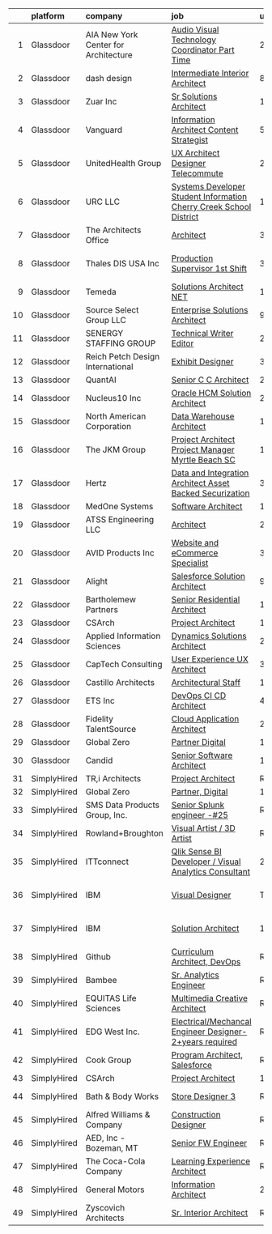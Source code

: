 

|    | platform    | company                                | job                                                                                                                                                                                                                                                                                                                                                                                                                                                                                                                                                                                                                                                                                                                                                                                                                                                                                                                                                                                                                                                                                                                                                                                                                                                                                                                                                                                                                                                                                                                                                                                         | update_time   | location                   |
|---:|:------------|:---------------------------------------|:--------------------------------------------------------------------------------------------------------------------------------------------------------------------------------------------------------------------------------------------------------------------------------------------------------------------------------------------------------------------------------------------------------------------------------------------------------------------------------------------------------------------------------------------------------------------------------------------------------------------------------------------------------------------------------------------------------------------------------------------------------------------------------------------------------------------------------------------------------------------------------------------------------------------------------------------------------------------------------------------------------------------------------------------------------------------------------------------------------------------------------------------------------------------------------------------------------------------------------------------------------------------------------------------------------------------------------------------------------------------------------------------------------------------------------------------------------------------------------------------------------------------------------------------------------------------------------------------|:--------------|:---------------------------|
|  1 | Glassdoor   | AIA New York   Center for Architecture | [Audio Visual Technology Coordinator   Part Time](https://www.glassdoor.com/partner/jobListing.htm?pos=130&ao=1110586&s=58&guid=000001820af00010b5b843042279f242&src=GD_JOB_AD&t=SR&vt=w&ea=1&cs=1_7cd1e409&cb=1658040877516&jobListingId=1008005412104&cpc=1CBFC3E34E2A31FF&jrtk=3-0-1g85f002pklsv801-1g85f003dg2r3800-9f7e938f05ae3998--6NYlbfkN0A4hgeKHdLyHgzaskNEvl2xXMVaueUT71iJOYpLYISQUHyZh2WxViHTlj9Wub_60nmkxSAtQjnee00fLm9FQ5Rn-NrRvomallKfPxN9_W9Z-EoaEzzASElKlk3PoTZ-900ZzshHrIsjXWYpFoiTJAAQk9Szo8Hz3ObWNzUKtjBU0aDU6bVgqWI-BtpzFiSMFmRA2kdez_7rMsfO6o_aqXkBR1zQdm_nwXveYsY6gXZ1o4h_f8YNIH6UPpskx4ynroTvBpzkOvBSG7T-mZqPJw7a8NZiNtdJJsG5l4Ew-s8KskNENUPUEUhwBY5orWLdMGuN3na8tF6VKTu1qIn5WB1XOL3KSLtcBtBba-fbHaG9cckGrehbs8NYP6iCIPPND7eA93FIFtMsYPsCq9xry3MIJq69YkpNIktXD1dH3B3O56JjEPeAKzw26Y42n6zfYNSNaL_uuxLcK4sCkadkKmNk9insA33NVkyxwxhJjq18AZEgnEYOjFlgGLc8wT-h_S4%3D)                                                                                                                                                                                                                                                                                                                                                                                                                                                                                                                                                                                                                                                                                                    | 2d            | New York, NY               |
|  2 | Glassdoor   | dash design                            | [Intermediate Interior Architect](https://www.glassdoor.com/partner/jobListing.htm?pos=105&ao=1110586&s=58&guid=000001820af00010b5b843042279f242&src=GD_JOB_AD&t=SR&vt=w&ea=1&cs=1_5b25c3dd&cb=1658040877512&jobListingId=1007993067557&cpc=85C013BFB7B0E36A&jrtk=3-0-1g85f002pklsv801-1g85f003dg2r3800-0082db6c89a012b2--6NYlbfkN0CtwOkgDuej6vPfWODMxjOIyNEohQmdYMppGq8y8dOpBpQU0a6GBGh4n4W5DPQJx0a7KC4WpXnBUye270YshI_aBbNI7ZUy7IYil7UX9UtG2Oq7sSVxGSv007K50Ry68tsaf7q38IN5NZWlTbGlXpQAG2evCZwD1BPzsAoTzwLzjVdgG7nPVgl8EXrK_lK4qKomh4VXwuMurFGtaFWrs3Qzdr6BR4ljOXLd_uXnmM1N09U8BuPG60H1DdrT3JYgWOcrMpg6IrCsJbiOpYsc0Q3DbWzBXEn72KtclBnpHAbzAXd5BqlJOc_i2HNDQn28kf0fahbbPZiiCkZkjyKceAYWaBQ0hQvuCP4ibOQUWNDPjay4u-YU39BHvKGzFYWs6Lm0YmPY0x0WNf-X5BHVFX2F7_twC7xAjwOf8qR8hMzYmRtZ6iH72wTZaQyEK4rd3B8IwdwQ4A_E4Ge1WrRkKoh4-4dsZtMuyJPjctfgnz9Qa0wlIwajbxVwxJ5oGkkbyzgCc27R39c2wV-jIopWnYUp)                                                                                                                                                                                                                                                                                                                                                                                                                                                                                                                                                                                                                                                                                                  | 8d            | Long Island City, NY       |
|  3 | Glassdoor   | Zuar  Inc                              | [Sr Solutions Architect](https://www.glassdoor.com/partner/jobListing.htm?pos=107&ao=1110586&s=58&guid=000001820af00010b5b843042279f242&src=GD_JOB_AD&t=SR&vt=w&ea=1&cs=1_8dcd4c61&cb=1658040877513&jobListingId=1007979717767&cpc=90C4CD7F4113B630&jrtk=3-0-1g85f002pklsv801-1g85f003dg2r3800-26027f98ae2fe2ec--6NYlbfkN0AZiaPZyccuKjlre0e0RaBFeO48J0QExrO5hcuLctOVaIu_7Bvz8W8Uj9uVDP_Ge9XRUcrpyv0FVogkQ_lK-4ONOwfmkzud88MWUV6exsPHUQOSqNgQMYty6nq--qGXlcDZOwzTZ_BTPY6j6bzEM8_fl7fQW5ADFvmu69yw_sr8j0Q7WBm250hItitmd9b5wQH_zHz9MCQHEANYSFI4r9W8E9h98KU5mf5Pvr036sUKOQ0cWUgE8YrRYAlpLIRt-RudEJVefi_PJQ7KRVEBGeATIlACDGFEsxMD59RE_BUTrERMKfWICp_V888zhGmxugn96rqEjtgeWCCkIqAKMsmnY9iMQV2LGh9iqV5xyR-yYhKGz0BCQY2gsluPKusDhepFTSwvU4kGfDuOnVv24JqotjGkZ_2FOxgzHlCeUvAejaXSVJYMMgfdz2Ifz9odbpNuo6cOt9ZmtYXy6ncSWG5Jac7LAvnN2UdN9_aVzhx8UIvq7ZbgRn6GuvW3AdzXKVrVBIdJAy3Nbg%3D%3D)                                                                                                                                                                                                                                                                                                                                                                                                                                                                                                                                                                                                                                                                                                               | 13d           | Remote                     |
|  4 | Glassdoor   | Vanguard                               | [Information Architect  Content Strategist](https://www.glassdoor.com/partner/jobListing.htm?pos=120&ao=1110586&s=58&guid=000001820af00010b5b843042279f242&src=GD_JOB_AD&t=SR&vt=w&cs=1_b2c28d8e&cb=1658040877515&jobListingId=1007998530391&cpc=F4EED0218A761C36&jrtk=3-0-1g85f002pklsv801-1g85f003dg2r3800-446aaf0b3035aca4--6NYlbfkN0BWQs_M7ZA8XLbIFWVw-PYcVVEPryqVLyWhKaEKPskHy2YkbHyHJDwBFABfX2IzFJVmb1ud6N3EhUrn5bHyJjPxQ4Wr21EHgWExrk_i_ZyTZnM_5gMVJ-x8OQm6YKWF1h_hoD2CycfJXXUppgRhwcSlPUyIVasDSmXOmTkd1mB_A15ibZVFo-1R0rR0a_c15CFNJ3TFUcEkJ2tSm9fodlgysK5TdfCzNIZ6JpErJ-gV34qBbyNMftVySlBvKf4ciRw-z8Ij3y_nx1kvnosOmUPcx__BfMqnLNnxcIdNYeN7VirPiV4lkiMyHfKP1bg6mNTJlPbDeYpLTnU5u6gsCq8Le-ZiHZPUzQjc7zH4Zz_FHniFcs_OB59YtB1fH9eWZFzI9Z0ZfODZhSQmks8oV44660bUq9xirQyifeWox0WRidzA-CGgWWneDdMWU7wh3U-OiSGqX-HwbNUYJyeaPj-GdUww53IwnnZLiXKGzBjoBOwMZQbfcfHu01etcrkTDt_23NcK3l6r1Y4ks0ZJol2DUpq0fwJVcE8TDLRHkV4gzihGjZf4Rj2q86zslwqODS_UpTXrUh0YkcW0m-h7Fwp-I3h2184uchtOvL7G8dIIYPyGOomdI4XpgWRuR7nxZdHgvcAvmoHAMHmxskmgR4GX3BAPbBkho0vGIVoPG1j4lEmi8gjK6SzL4wdgBEY_e3JViRdHwzNCG2WiR4t85iNIkaMA3GKk1HLPKsxFJOXGd9S93NoQ6d76FEwEh5TaPH3NLp-DC2xCR4z-SWyVo-x3ygcrcXjYczIJr6ahfP8uOK30FwhFUKtti4Xcnx_5iuNx5seOppddb86qu8ooE165_kK2A6gPvDgdpo2wZh7slAxYt8dWYcm4d0lnrONzoJB0NQKQv13cwCamZI0yUHEJV2kNYIaVyc96yoIQahBnft6epWlH82mag9lQiKbUjW06wPE9Yiys9WFoDI9DEnInquX2JxiB-Zs41i4sGMEpjwU3oN2m8GHuXsfDVDxRtjx9247SnEWI5Qre20-xqVl8PhIhxT9TSwoJuZIx4Omkg25QIjKz0IR-XybXKzzJTSI9QTybzjY32gJYecUvhBfxKNViw49usCQflKoVXT50wYJ1oLHMq6-TSqqN3f7rOrJnfdfrixx2T_vVDTrvg7qFFIf6IQCjRFKxEDDnY9TnaQ%3D%3D) | 5d            | Charlotte, NC              |
|  5 | Glassdoor   | UnitedHealth Group                     | [UX Architect Designer   Telecommute](https://www.glassdoor.com/partner/jobListing.htm?pos=119&ao=1110586&s=58&guid=000001820af00010b5b843042279f242&src=GD_JOB_AD&t=SR&vt=w&cs=1_0ecf7ac3&cb=1658040877515&jobListingId=1008009963433&cpc=C49818E30565E1C5&jrtk=3-0-1g85f002pklsv801-1g85f003dg2r3800-888fad4f326f48b6--6NYlbfkN0C8O9VKdOj_1Zh75e9_CvYhSsWVxS1Pvi5WUWhsf4w7FIc3O6B0uG3ldAQAeoX1goq-1UtMN7Rj3vt9nb1bV5XdDwPRed6-Mt7kU8ZcdrieTeTJOW6TnDd8d6coMFEdHT0tCOIfIDm-kryFHz7XPEbu30n1l1vyNUjLzLkmEVwo1m3Svpibd-bg7vVn66tb67H9a9i0bFpwxV9wishTi0R-apspk9WQRdQ25M1kQDlsboTd1ERYXn8luU8JUpM3B42OtKysZfnS6vcVw3XgwGoJN_zFib-jsBuH11qQ-7iAmdT6h6k8XsPPhSkHAPwcJIwb2AZ-mk5M2XnxTiCBwmNilMZOzzAWHeAIN81okX7uRHbVqlZoPTQwlz-2164wz3QBaeZQIHejbuGmR49xJrxbhRQQL99E9JNgAPJ1oDkeYEXd_olfmGLMjfy3UqDEfug%3D)                                                                                                                                                                                                                                                                                                                                                                                                                                                                                                                                                                                                                                                                                                                                                                                     | 24h           | Raleigh, NC                |
|  6 | Glassdoor   | URC  LLC                               | [Systems Developer   Student Information   Cherry Creek School District](https://www.glassdoor.com/partner/jobListing.htm?pos=118&ao=1110586&s=58&guid=000001820af00010b5b843042279f242&src=GD_JOB_AD&t=SR&vt=w&ea=1&cs=1_2db50792&cb=1658040877515&jobListingId=1008008472724&cpc=A1E2D04CAB10975F&jrtk=3-0-1g85f002pklsv801-1g85f003dg2r3800-8b745fb63662c0e8--6NYlbfkN0ABYlt97QTI5ds4dU8f_DWSgMNPuHJvS5DxSt-1RaGK85h8eWXZEYy9Tr_GU0Kw_FlqXQ10Sc9Ny_qChd5xyaSC-s-sYkuhibgDx8utH8Mn4GuRFdL4b-VSHvHf2fI9b5K4zS-R4p9mfknYNcypJgDvftPuqHK3GHb3-wLuzzwknM5I708duMpvWMr2nyNqTPm8t8cqyBFw68myzlg2oEACiMgVAaL2n24aQcxobmpy2u1ORBdYdVJwQnBAgdyeau0WPo_gV5MiU2U9SiAfllwKx0LQi-5xE9jCKA9Mdz-t8TkLlk1aNurteS1pdgrw66v2orJ95ZNAeqz3H06BO6Smcpgo1yn_AcRiy_Qq-HyyVyBqhEhz8oOrVjMpt_qu2Rudnd_vOuOZmfzRSnA8f0uHpmuTvapPjcGM0HmO4wy6eeZdtVWfwZcWpS_alvdcl8UW8gYr40ChSSdbOJ83PaBJqy6UtDpquZ4AxbKc5A2sBxLrfZWuA9xeylXLBhcCZKoI2VHzvxE-oQ%3D%3D)                                                                                                                                                                                                                                                                                                                                                                                                                                                                                                                                                                                                                                                               | 1d            | Aurora, CO                 |
|  7 | Glassdoor   | The Architects Office                  | [Architect](https://www.glassdoor.com/partner/jobListing.htm?pos=122&ao=1110586&s=58&guid=000001820af00010b5b843042279f242&src=GD_JOB_AD&t=SR&vt=w&ea=1&cs=1_7029a671&cb=1658040877516&jobListingId=1008002729480&cpc=334ABAF5D42DC775&jrtk=3-0-1g85f002pklsv801-1g85f003dg2r3800-f1dda27ba3c1cc75--6NYlbfkN0CMAjIZiuNkZieelvDWmU8uZNthuAKSu_eJ-FL8ywbp2CXUUqSScE2qT5vy6Cv4mUhU-d6zdR_AtMWvtRmPgLfrl3w38NlI9AfwLCv69PJc2aL6bAWUlcLqlwixo_RgY8cIJ4VvL3dEZdse2vQ0phgCK6TNN0yZkNiXr0jplOAi-YTA7egnLk8_iYtQvXEdXJHwQ3qDTsLgL5gD9dZQOhVci9pTYDFeV1SZxK56-9FHE1X9dl5u207VjrOdZ3EQezpPf8N9lEUsm3ZEW38znWKTSC9UJX73mI0KozZIV3D8dNdkMmuc6zOBnJUP7XsKEdv3TNOLERGom3MW_2jtPoredzSioyHYm3khxWiZT4a5d4Ljd-0ugDvlY-MqJ4KPZNSW_aJG760Fk53t5Ul7f033OgC1rFznjJE1jjBPdO5ewX1XjXC35OqXLYBR62KQe5fjW_zQUjrIy6zxBQdYnmSB2NttgNy0k1ohlXpSFCAOKoYtnDn4Pk8pMrtd8bsHlDc%3D)                                                                                                                                                                                                                                                                                                                                                                                                                                                                                                                                                                                                                                                                                                                                          | 3d            | California                 |
|  8 | Glassdoor   | Thales DIS USA  Inc                    | [Production Supervisor   1st Shift](https://www.glassdoor.com/partner/jobListing.htm?pos=114&ao=1110586&s=58&guid=000001820af00010b5b843042279f242&src=GD_JOB_AD&t=SR&vt=w&cs=1_76e06b46&cb=1658040877514&jobListingId=1008003001354&cpc=7B56092626AD5646&jrtk=3-0-1g85f002pklsv801-1g85f003dg2r3800-2fedf1763587c4a2--6NYlbfkN0BTko3NfY_jUuCJ7IvJvdhb3vTuwD8YmB6aPpYi6Jp-tj5JsAdvJMhm3y2D6jYwWNsajsXZQqbUDR98WcDGVm6Q25Wl9dBNcZ_c8WEuhuzBieoYMH94MObEL3sEZgnRGmu4TMMi7-ONn3BfIGD6w4wQ-wnTg5RjvqmXtCpYMyYC_BgzlRm4dUOrI-U7eQRfXIYE9_pvo8tlGgOmDBbtTn8qrXN0QDu-izKQ1oIl1hAAy-MJI81fmdw5gHwc8v9EoSBYRg_lZRX8mdWkINXzZ5C30QluIeDmrbeTicjkw4eIcBwbQqJWfDCpqVnLaQbtfBYxk3ioeGUc0I1ylD-SWPORrAPAkvq6Cd68gxBI250js8blnyk4dtwm-1tZK78ZwRqhv8Es0VZlS1Hn5IHKBX6XGnIqpS6--ayyMTmfBHwA90vxIItYD6lv_ZUCTndfvpMMVCbyrBUBZxkV3R2PBqSuJvqcCU6pfdTNmLj5fSLqF7hipaHeuSfRvyySmKc6RAb3OIbPO2ZvyV-fO_vQ2dTTZ3i7iVk8ouXBA4Lj1L_8iJf3O7oBfBqoesjtGRXdnR8%3D)                                                                                                                                                                                                                                                                                                                                                                                                                                                                                                                                                                                                                                                       | 3d            | North Kingstown, RI        |
|  9 | Glassdoor   | Temeda                                 | [Solutions Architect    NET](https://www.glassdoor.com/partner/jobListing.htm?pos=113&ao=1110586&s=58&guid=000001820af00010b5b843042279f242&src=GD_JOB_AD&t=SR&vt=w&ea=1&cs=1_ecc66350&cb=1658040877514&jobListingId=1007987820448&cpc=D3E44275D43A938E&jrtk=3-0-1g85f002pklsv801-1g85f003dg2r3800-771fb40b5152c388--6NYlbfkN0Cdyrb_-SYpjIsC7ShR4LTJruqxAexHI1Km_0W0EzpI0TW7AkFEGeTkcoZKWyN5dddhK1KxqVbfNdxlg8SxmcY2z-RPfajfUkz14DOfPB5WKsTSE-iFX8V7mUTVOt9jrREmr2If8kAJlNICLxcY7fymTrvVMhnIQ7ideTI8ipqA9ALxmFln2u5ZuXfCx7V5GHF61_DWMe5KHD9iXxHOHbtr8Tq_bEaSEDgR5GdUfSmbp7gs29tGheI47xWgWrOWaiilCk-xXnN7sycLJGZMHKnahNIPne6QIJ8t8ka9cKpuxZViDtctYeaZPNgq1mi5P7fMwE6-6oNOL-ayZ_APYT2VoazLFpjQO3RIOi6Gn5OscJjz5YC_r620zUARU6JCjK5nNaIfYTl18f1MiXqqR88LcS446wm0Il8K-92NkgH2Hw965xf62RoP17Im2LDxYOeBbDO7a54E5obGOkBS1-w0y3aWySW_oDb0rHItO5GH3ZjFKw1rolwbQWwLjFa9Q4o%3D)                                                                                                                                                                                                                                                                                                                                                                                                                                                                                                                                                                                                                                                                                                                         | 10d           | Remote                     |
| 10 | Glassdoor   | Source Select Group  LLC               | [Enterprise Solutions Architect](https://www.glassdoor.com/partner/jobListing.htm?pos=128&ao=1110586&s=58&guid=000001820af00010b5b843042279f242&src=GD_JOB_AD&t=SR&vt=w&ea=1&cs=1_7293e52d&cb=1658040877516&jobListingId=1007990072812&cpc=7AD1D84939BBEEF3&jrtk=3-0-1g85f002pklsv801-1g85f003dg2r3800-21d590518893dfc3--6NYlbfkN0Dknu-XJx1lvG7TapgMlWnDguf9J9bebwcn7i5H53jr-eDOtmFlM5ZfTBFOyK9AH4HPtVI5UoMb82w62dLWlDKoRWM8XMZS-rqEXKJF0w4gtb15dUnf98dqT7NTZyEuXHPx7qsPWdXE_Zg9_NeqtF7dO1wo2rt14Mj8JnXdNKk_CLNbiiBjW1_JP1vpAHn_cNsjAL2yW_pycgS_ZZgcU6ia5Y1GJireNvA-R6LOrzUAsma12ucEbdLxRym1EiJsXNpck1SqNcVb1qyGrL5JFCsAq59oEAcyH-aOGcssuc1vBltxYpRVlhxnl9PvHxMEX4i3xIeAbGdFKeCN46mUhjngoh1j78oT4q047_WC0ycCjA3kPpFyc5BkYmbiT_V7f13oZgLWFtMqPsbY_MFniMNwa8SASm7tscLI9sNqzxb0fHVF6cwCrwvAqVDJ1sDPDp4qshtEV_5fq4SQjaVMWfYZRf-sLBoEOWC0SYe9BWAGaVfEIQzLM6gqViymP2uVa8_nL-ZlMp2K2GDhqzOdIDPr)                                                                                                                                                                                                                                                                                                                                                                                                                                                                                                                                                                                                                                                                                                   | 9d            | Remote                     |
| 11 | Glassdoor   | SENERGY STAFFING GROUP                 | [Technical Writer Editor](https://www.glassdoor.com/partner/jobListing.htm?pos=125&ao=1110586&s=58&guid=000001820af00010b5b843042279f242&src=GD_JOB_AD&t=SR&vt=w&ea=1&cs=1_6e589b87&cb=1658040877516&jobListingId=1008006004653&cpc=022796DF6CE1C9E6&jrtk=3-0-1g85f002pklsv801-1g85f003dg2r3800-f9aadeca384184c7--6NYlbfkN0CSsJaFnQwesfKYGLVNlrHiOmTIvts_KVy5L1BQjsKhcOiJAI9a9SgrAzHDWe_oGW7Wcmkvzx6QU1QIu2V8XkbIU9cSqNLe-fn7sLkJKzJl46Deba5EVcIF-onfYxa0D06d3mJ4iejhf5HF1erKVGwPmzFbTkqv27vKD06d5JiXe21pNvmNnOzfbWmp3gW0RIkej4BEsMWiC9qsCgLuVAi04ylVHDE___Uw7OZq2o0bxOMhO1x77v79wUY5kLVMTcTHGBvxeSEuv6SVjJC3ZgCXR65kmOdPG_h-G2MOgVfj-J1Dm4rEFEmCrIxDTkAW_8x9MrUG_yNzciRp1a0U6K6KkTm06IEUz58WnD5xb_h2zGvWBrjU3oMKa2h5eYTx-znoimAsuYD836v-ecuLrrN3AQlCjjAHlcE7rjtU2vlSf6RchNSLK1fXY1Muv6tsmR06kkLRX_FUux5ByvvWNmsBDl5dFXEXjNnmrDuI_NTu-lWAwtOWF_jSBVIL5EXDByYFgCdax6kQ5Q%3D%3D)                                                                                                                                                                                                                                                                                                                                                                                                                                                                                                                                                                                                                                                                                                              | 2d            | Hartford, CT               |
| 12 | Glassdoor   | Reich Petch Design International       | [Exhibit Designer](https://www.glassdoor.com/partner/jobListing.htm?pos=121&ao=1110586&s=58&guid=000001820af00010b5b843042279f242&src=GD_JOB_AD&t=SR&vt=w&ea=1&cs=1_1eaa2ef9&cb=1658040877516&jobListingId=1008002938812&cpc=39721386339D0809&jrtk=3-0-1g85f002pklsv801-1g85f003dg2r3800-3b5b7d28d0157a80--6NYlbfkN0AzDkwE1E6nFtjvvvc7BqCxawePj4p5F5Tpa-icpHS7yI1-CjxT_KXQYOVUQT_0dY0vCULujJzTncjbwiIzoH-koxOr7zJXgvIxjTsITWJ3JeHuXqEz5NuacEMkK1_BWBvQFI2sdlgpm-v1MDJ1NMri5mPZccDd5YL8bESDpYGHhCBSuQ89nx4Ag7HlTKZBfmY6FlSvBX6I0SX982MwGvmSplnqY4XCOokuwSLeAvRRM5Q-bKWWM6VYF458Ik63yynMbchhPWx0GxOXpAHzTsIFzWGzxbrag90x_LEBUqz7BC1P0AoO_DM8jKnAs9bAXLV8FzcsA8-QbD4bgaulY29JMtaez-PERiSwscz59CAYDzFr4g8m09_NVX7AVag4S8n0PP74zoECosYpTxfgMNzZ727SCGOZWoYIrkuUojG8R7oiIaTHgueXN0ufITVF5UdDuFpmqgIAeT5NGuHWROBkwGf7ho_U8g_ljqdFb97ciUS_Y3Y9fg_Gf60HMZ1Nw2jfyJXVi0B5_Q%3D%3D)                                                                                                                                                                                                                                                                                                                                                                                                                                                                                                                                                                                                                                                                                                                     | 3d            | New York, NY               |
| 13 | Glassdoor   | QuantAI                                | [Senior C C   Architect](https://www.glassdoor.com/partner/jobListing.htm?pos=106&ao=1110586&s=58&guid=000001820af00010b5b843042279f242&src=GD_JOB_AD&t=SR&vt=w&ea=1&cs=1_f0630164&cb=1658040877517&jobListingId=1008009564064&cpc=8506CCAEAF70E016&jrtk=3-0-1g85f002pklsv801-1g85f003dg2r3800-ba71052d111a3406--6NYlbfkN0BHIfC1zsKGIu0R3teaIu8liT7fbRNLaQeDQfcPJweUK9FtGyWMTNeDVYQJr8fPnkROPr6V7d_D7oX8RNWhy-Ddzh3ftf1Y2ojPVDb1DN4QdV5YSRI7fABu0Sxgf1vlD_lVZ8oh4mvVMrDxoYUZ0Z5H0Pg6E7rZbvK-UYSDH1m8077iMP0DH9L2xmPXMFIn4_848zUwQKjORDKvFaDGc9uuSAmefK-lcWPpl7RDt_9UDx-wo8xlO2NCQPcFu05D7VwDfCZzknvDvMe0L4fdJJEWlpZ5h-rbGcbsB8eu4dtA7keLER7IIyJBbGhJpcAzel1VuZ4jl8s4sn3hQLmU1VLZGcubkvcQnNSNKkOdbXNr4skEY7nHkXjr9VNhmbV0uD2YBeF4VjeKo8amh5q1k0m7PgcVKFyIOUORDDGlb9OkF3Y1YdBxCmqmSw6JDhHCndyzkyIlyBS28WBhucRgU7SYfB3MTYk93wMCiwbR6q-oZRvRkCPMFFNeOfVILFWYWlOajS4XvUdhWw%3D%3D)                                                                                                                                                                                                                                                                                                                                                                                                                                                                                                                                                                                                                                                                                                               | 24h           | Houston, TX                |
| 14 | Glassdoor   | Nucleus10 Inc                          | [Oracle HCM Solution Architect](https://www.glassdoor.com/partner/jobListing.htm?pos=126&ao=1110586&s=58&guid=000001820af00010b5b843042279f242&src=GD_JOB_AD&t=SR&vt=w&ea=1&cs=1_8488cd92&cb=1658040877516&jobListingId=1008005772109&cpc=F5E96E35A1725171&jrtk=3-0-1g85f002pklsv801-1g85f003dg2r3800-1f3115f226a37d4f--6NYlbfkN0CKNvdBtBh9SnuMcnkEvhJOJZTsmZHyY3ybnWicrfIHv2ctrShcr292YABNaeDRDS16yAzJehxUEWSE0Jo0CAEQksXSuJpxkGQDYdExj6Rg15shmvwuRZHG7sDYWOGBTTes3GSgXbEYpabjIa3930Uqp8_Wf5_lilhYx14COfDn3kxuRTC5LnraCf1IxUOFCOr7Q315P0MjSTui-2NZ8OLbd8KdT4EDWbyVAiMIRMZXlJ6FW4DRXPq33SLfpF9lfV9DAvdoPm_AQ_K4yqxzxiWcIUsMAb18feeOUVu7JqQGLhWcqNJVLUWsD314nfO9gjlfurXkYscoHLSG0reQiafoN-GM0c5NejRrwX-1VDBQQDVTkTh0VplWuCZuB4TxAuBTuhTAK9A7EJ13CQRovRVpqWH13-CiKQ9_PkM7UEpr9R-Hyh59O2a4LF4rHwpA_a9AHKg4flsmH9BHbBjQUn4COtpKaDCqFHPptw_WsBzbALsSOrFQ9aVTeS1uEU7VWAU%3D)                                                                                                                                                                                                                                                                                                                                                                                                                                                                                                                                                                                                                                                                                                                      | 2d            | Remote                     |
| 15 | Glassdoor   | North American Corporation             | [Data Warehouse Architect](https://www.glassdoor.com/partner/jobListing.htm?pos=108&ao=1110586&s=58&guid=000001820af00010b5b843042279f242&src=GD_JOB_AD&t=SR&vt=w&cs=1_a7de232e&cb=1658040877513&jobListingId=1007985097419&cpc=BD04BF404FBE42C1&jrtk=3-0-1g85f002pklsv801-1g85f003dg2r3800-7f19b72a7f483aa5--6NYlbfkN0BemWarZCdMf7PVooDCqCX-w2c4Jtra2MeeYB_WLowEpZCyOj-eej4_B7bBSPyRJ2AfL_qUmuIRlaF7jb2VJvRC899xSK1XkMjtlRxiAqEVf6E5447ALpV6pQkhWKmsM-mtzavNcdXozbzBdCmYFvVbD3U90sKIAdHggX5rs0P-R4XvQr71zrg4gp09REhUfcicsX1bFnjGVt5lI0Q4Vzu3Qc1ccm-zFEVWVMrYIYV-5zpOMAewTYOkKkS7BrOKysRCelLEFg9yBpYfpOs4cUDouOw1z34omzQU_UmCdaT2JKPEaY0c-pFy4QJ6QoMF0_4rVDg8A51hUsIS40wX1YoPdvMgaRlWZvxb3jGDioHTy6BIQFLoOAZHmUyKcB2S-KjIhYFTHVRdcp6D21WHOvdfxyGtZ2AeVboFS0-7BvwgVIEMdVl9UhD9DNwwxicsHTstjgIUPcW4LlhvmhdvP7FSBiaFwVKjy7UgE__BCHmPr6D760fa40Hh05Q_dMYypy5Fc0j_xFpcVp77E6pemhqmXqHFbb1W-Pka0iRsdnp17WD4u3i4yA8NoIhYXGjFWTQ%3D)                                                                                                                                                                                                                                                                                                                                                                                                                                                                                                                                                                                                                                                                | 11d           | San Diego, CA              |
| 16 | Glassdoor   | The JKM Group                          | [Project Architect   Project Manager Myrtle Beach  SC](https://www.glassdoor.com/partner/jobListing.htm?pos=111&ao=1110586&s=58&guid=000001820af00010b5b843042279f242&src=GD_JOB_AD&t=SR&vt=w&ea=1&cs=1_57c1b441&cb=1658040877514&jobListingId=1007988225338&cpc=8638028904E281F4&jrtk=3-0-1g85f002pklsv801-1g85f003dg2r3800-d9ce7e1b64a79f83--6NYlbfkN0CJeC8Vve01JSjedv3mcYUlxtrx_TMIgb1Oat71j-u4h46baCPybpSWKFTYrQGFLiOCEl__RymHd-0shptbCxu_7DADj8ik_uAy4YwRGFPF-IbE2yYF9xQxyVOBGgiJcTG_SMsdMYUlsAys5bShcFX1LszxlmZJSY2bMiokaFtAWSSPQKHqn5wVHtplj1y8eGlsBczltbxecRk2GhhhjvZl8THr1plTIIfZduMgnEuMHoclXQKM4s5U4STB2RreBZYlRRl9bIsloVzSRA2cx7iOTypGuh39qk7Fl1akimoi8K7ybUMB2bfuCDZMs-8g5x0Z_Pjl4vypy-qZY3AszPLuvwrgYdOPmesubHyzrb_kGFCVzHw_ENZAXm1EcByJ-IiyourAMRH2zR3poGNgPDLee_bPN_C-uaBYGPrCPjbkv5Paj_NGFYpH9xA1xrBaI16C8Q46RzribyHOaVazNaAr4GyVncaewgncDBCUuOQMUzwANO9Vw5C8itJNU2kL8l5fCi6exUO3WZCc6qikmHA2lLh_waO6WH-v09gXjzD_0xXmfWDFTd77)                                                                                                                                                                                                                                                                                                                                                                                                                                                                                                                                                                                                                                             | 10d           | Myrtle Beach, SC           |
| 17 | Glassdoor   | Hertz                                  | [Data and Integration Architect  Asset Backed Securization](https://www.glassdoor.com/partner/jobListing.htm?pos=127&ao=1110586&s=58&guid=000001820af00010b5b843042279f242&src=GD_JOB_AD&t=SR&vt=w&cs=1_d44c37ee&cb=1658040877516&jobListingId=1008004034617&cpc=8D52E76475A7E842&jrtk=3-0-1g85f002pklsv801-1g85f003dg2r3800-d835d3c0c27549c9--6NYlbfkN0CY2bW1_UrvxrGosjvcoJFNB3pSLD1pqDJ9L6Rrokobn6ynFDR-KCNFnAqspA82EP6noawR3kotZ7RZlwfYCcMNE98PqaEZhZ_f9wO47iSlljzU-TIsdD9e7MXZuwuYR9A9gZDNrYM1kqpU6mtm0rHefl3ojX2wfiAd6iCvOf5k5Se172jtvvT4TAz5Iu6G8c_z8yizn9axBFQC3wOeFcpp_mgfR222CFZeTytxsHeFA4VY-2s1tF30UVTADhgoJgHUAXHDpOQCV3FogArc1p_2YWcH1k4MzrMMYG5PFcW3jCNLP6Nq3x0IJUH4SDLx6jcphuTctfZmx_mQ0PFzdnAcwiI2qu71agbNw8gCmM1Sbrz7K_rxWA8pmBGgbl4SygZFSDgyoLpPhMtv0I-Rg0k16sXQqisNoab11ZlMoXfkZptcM4-Z69ap1HTe8OQatQRqzunZXTY64l8Xkicoler0uNWXDlCFw12uHAhBCSGUtV7miD3hw2aD)                                                                                                                                                                                                                                                                                                                                                                                                                                                                                                                                                                                                                                                                                                             | 3d            | Estero, FL                 |
| 18 | Glassdoor   | MedOne Systems                         | [Software Architect](https://www.glassdoor.com/partner/jobListing.htm?pos=115&ao=1110586&s=58&guid=000001820af00010b5b843042279f242&src=GD_JOB_AD&t=SR&vt=w&ea=1&cs=1_7653b823&cb=1658040877514&jobListingId=1008008635922&cpc=39721386339D0809&jrtk=3-0-1g85f002pklsv801-1g85f003dg2r3800-ecd4000b2ab4a744--6NYlbfkN0CXwof5LomhLcUddfbOomuPcoz8u2LDfp0_776CY6qF2_KW0RSHpts3sAHokYUHiDIbxyE6vyAE5MU3MWn86PDR9Um2pm3Bx1olVkllrWA1FGoMwgaltOdvREZGC_P2VWriAuXzaeNm6si_2hi4pkon7mIynMj1sJLByH38TXOAgVJTmdwzJzvvK7TXbae6PMY4kpdCywTu7vAinvGRW4TafX17krykolKh3hekdUrdQ0ZxBqLWgchigZG-6JfrueHzJx64Pa8i5FMcrzm1g4FGlJ21j8eNOdOUSXStffiyLnwgoXugxUtWRR2Tl8_UoIZ_J7KZP1PcUKmpzsVhMYJy1fBAQ4m4AMNGLyF-S9vGJR-YoNVJ_tlyLSel9c4A8EhByu3X311a2TJs3sv7BYPCwP3STlHsrPhWlp7UJYfRaZ1Et_Ve3hGG1XvalKnTBZaGECOJlIEH98cukPzgyAXaDb9mFWF1Ld6Fb9ZUWzKDOloR8SDWPHuTd6tokZFM86YsN3aLU-wvYA%3D%3D)                                                                                                                                                                                                                                                                                                                                                                                                                                                                                                                                                                                                                                                                                                                   | 1d            | Remote                     |
| 19 | Glassdoor   | ATSS Engineering  LLC                  | [Architect](https://www.glassdoor.com/partner/jobListing.htm?pos=110&ao=1110586&s=58&guid=000001820af00010b5b843042279f242&src=GD_JOB_AD&t=SR&vt=w&cs=1_0aff4aa5&cb=1658040877513&jobListingId=1008004631253&cpc=4249AE273CFED721&jrtk=3-0-1g85f002pklsv801-1g85f003dg2r3800-c12c5cd50a88af39--6NYlbfkN0BqeDklZlbfDFppaKfGseR_542eCQq3PPcLWOFHYgM2Je45U22PmrbNZFVMjrhCf4hlp8LhTfiPrlDEQe2EIGRTl7NzpZFBpTFzKh5b81oLSZYQq9HPHpfcdcCNEpctmcCPxc5c3fmxEaf5XjE5wPBrNYZuEEJZ7MjAlZ7xpfTKSf4emRD1r1jbQtOwyxK5fxbZO1yGtY9MW_vNx8FfqyHptZtlGglvODAwucznCmP6F2N0lVt50-zM52xWFB-HrwSzm7IyW-NPv-ZJOSwohBj8XrLaATOt0ypGyLaRmHDJY2WCHgYllSJMXFcmSrl2w8eZnZJFRKMZuebtMqUmU62Ee01RT9mfmQRp55PHZXAspp53V636PjdpSMNSsg6e3tngBwR7t6UXLBQft-_x6QlMd0vZMqlCrox4O-_wlv8qMdRRYFxIz3gd9pP0T5ds_1BFkSSKtI_02Hn59oBLGRZ8hk3r3_F8ruxhyjZo2ZqNLIVlmiUBhRNdA3Cb8QwzZoJH0o0-7Fuuw90B2gjf-3bG0_TAjcjrCqawj8y6hQiY6rEkV_mdRKvd)                                                                                                                                                                                                                                                                                                                                                                                                                                                                                                                                                                                                                                                                                             | 2d            | Birmingham, AL             |
| 20 | Glassdoor   | AVID Products  Inc                     | [Website and eCommerce Specialist](https://www.glassdoor.com/partner/jobListing.htm?pos=129&ao=1110586&s=58&guid=000001820af00010b5b843042279f242&src=GD_JOB_AD&t=SR&vt=w&ea=1&cs=1_efcdc37d&cb=1658040877516&jobListingId=1008002815768&cpc=9DC6E4D8324653EE&jrtk=3-0-1g85f002pklsv801-1g85f003dg2r3800-719350d7b8dc5ea2--6NYlbfkN0BxkLIcfe0oqaYINownie861a0BJtkzmJW-WyGv8J0JYIhtfgDOowTGN1RAB1mYk2ocl1KxduNndikr5YNBBpMQr1Hb_kjxslSh3Oydw5aoycZtfQfCmNw-pS-w9_b-6_Lna33m4VNAW2vmcJywj-tlo3py-BCCHoW562dweFU3UKCXRfh7I27HpP3mRxRTMrVibKBzh5t3o6KZcssM7CL8R8Gk8h5ogNR3WtWpzh8-ki_GrBe6yIbg3ps0acMnV-8Zn-1g3hwqDKmU1K9H3tZZyoTr9f-mpu2An616RfPbwu6WWTq7G8ytkkkecTqMhr0YcPhnmuQX-Bt_iqQsSeIDbrIp_-oIGLosLivvGOw5kjq34WvrAeBg8YCSxddUqn7GBOYf8ud6O2YbSnun8C_MZToBJylqYd8stCfZKZ6xVOBYJ6MfBqhSHMJa7Flx9ydZfETSwzGacrWYvaA1YSi7hN9kmwFWpmr4iSkoGiL4eqNvzdd0c43IF-PS_IFnHiKITAECWuNUwQ%3D%3D)                                                                                                                                                                                                                                                                                                                                                                                                                                                                                                                                                                                                                                                                                                     | 3d            | Remote                     |
| 21 | Glassdoor   | Alight                                 | [Salesforce Solution Architect](https://www.glassdoor.com/partner/jobListing.htm?pos=109&ao=1110586&s=58&guid=000001820af00010b5b843042279f242&src=GD_JOB_AD&t=SR&vt=w&ea=1&cs=1_ff38d091&cb=1658040877513&jobListingId=1007990319513&cpc=E84D08864798C1AC&jrtk=3-0-1g85f002pklsv801-1g85f003dg2r3800-338af5814bdc61e2--6NYlbfkN0DgNh-8EGvzBeeRPKo_9UvUfgRhw4jK9dXpINW8137PYSlUgHedLu6CK5MrAJOL6Byh5q3d7izzFD3-I2MSBKzpmj2fZ1IsgrDShgSPe0oLZx5aI9iAJcgBmwihwrOcufmUqtZK4L2UsO9BUsEyL3CZVyhECsZEAnQcT_dlMv7y-p_CFcXNvLJdMTwBDcLeqUidlZffAgxVbUQvjnQsSQ6MbsvD_ixjWsEA2jmf5D0czOOhF0gsK4sfV8YAB-9z8I2spZO6dp6nCDQcTQlC0assepRXHL6drE6R-RbGBGziPu5P0P1ficFBxjeyB4nrWsxnlCnuizXsDzjGx4syH21-zcCN8WRfsaMvp5Y5AOnj_lEuNEDuoOTzZGpOHpLxaNoH9QYml_WCXOKMqnNxIvZKX6JNFSAyjt2MNuZIK2mE_Ee9njyHHXcFMmUuJM4k6JVDqIFCs9ZkxRtejFxplwUd91uVlUBMn5AaHwZgNZ2ADG4GH2tPkYDN1XV09bzBgrflLCVNNdWxYQ%3D%3D)                                                                                                                                                                                                                                                                                                                                                                                                                                                                                                                                                                                                                                                                                                        | 9d            | Atlanta, GA                |
| 22 | Glassdoor   | Bartholemew   Partners                 | [Senior Residential Architect](https://www.glassdoor.com/partner/jobListing.htm?pos=101&ao=1110586&s=58&guid=000001820af00010b5b843042279f242&src=GD_JOB_AD&t=SR&vt=w&ea=1&cs=1_b1d2a0d3&cb=1658040877512&jobListingId=1007985691802&cpc=82AB279F29C6006B&jrtk=3-0-1g85f002pklsv801-1g85f003dg2r3800-44dcc389cd6592d2--6NYlbfkN0A4hgeKHdLyHgzaskNEvl2xXMVaueUT71iJOYpLYISQUHyZh2WxViHTQeBD1oY_aJWsIau2s_9JY6eZa2QV7_PK8VMFowLvn0anpCWHuw_y8ZcL6cbg5_aReuTtIZvpXrtflAlvNuQUyp2z7ceKBwYWlAsATcJR8L609Tj5ehrDoYEQ3ZYaYEgI_f1p3tEPo2ifCZXSOUgq8dw2dXad2IRt4ONuAQgy_q2gkHE4zcLP5qguXykj4dTlIxXGC3iCh6W1vx5crdGJwIQSDHoH2jKa6UB3wmrqmCJ3I37MjgtGS7u-5Ad0H8MzKn7tHhbfD32-jEj0idTrAba5DFMhteRagT4EEe2DDqa5KgSYTkRzQ-6SjIybwesESjEZeIh7xYCMg4XFsrqKeoRBRiwwgQUcgWu-ksuAIZCfzyu1KW7Vc7kCsL65TMQh_f3IVWHJjbG5d1LAKQ-lwh4qMsQMyDAsI-JVHvlIY8GxJOn_Zvzq_OtDd1R_0jgLCHCl1KoG5rRGkEoS5JoOWcksH7-T1e-v)                                                                                                                                                                                                                                                                                                                                                                                                                                                                                                                                                                                                                                                                                                     | 11d           | Palm Beach, FL             |
| 23 | Glassdoor   | CSArch                                 | [Project Architect](https://www.glassdoor.com/partner/jobListing.htm?pos=102&ao=1110586&s=58&guid=000001820af00010b5b843042279f242&src=GD_JOB_AD&t=SR&vt=w&ea=1&cs=1_424f5697&cb=1658040877512&jobListingId=1007984603706&cpc=70C9104B9A8D45EC&jrtk=3-0-1g85f002pklsv801-1g85f003dg2r3800-14697638a59adfa7--6NYlbfkN0AlCj4QmUBWLHpvB6xy33lgRKtBVWNC404jXAFbg1qKhaIOF94pzixrGj6AdOFWsQRAD6bA5RoL_2tITgF8p-jR6OshypMj51sP8y0NAKRetTMDLIp4_Limeg6ofBt2JM4SjJXe7nuvdGcAegrbXoYMLX5gTKU14b5TWTvWHNyhgytaHZiMB5ctAXqNQVXcsyq7VyPmksmBKFk_fNmQmhzC-QIsbGAQmKhjorTi6fvCQvsR84SpBGPM_aYgFC2anD-XJGkTa0Fx0YEaW5Tuw1igqFTA5KZqt60Xn3DztCl-YAaepEDSIWyjnQljmb86CmRkJgovOjbGk6IzuQqSpUsaqtHoSPiU582LyZf10Klm1FGqPV5AjWpspUEI4W_O88bJc2DzelG-Tnym9N38BGvDVOVhK5y5O1EQiJz26dtowOHg_WNI3TFtP6Wlsh_M8kv6l8dID5UuCuLfE305RzgdrBTdCnuiEg4q3lG4iZg9vtpvhfGCKwdgR4oi4TgeoTQ6ln_idCjjlw%3D%3D)                                                                                                                                                                                                                                                                                                                                                                                                                                                                                                                                                                                                                                                                                                                    | 11d           | Albany, NY                 |
| 24 | Glassdoor   | Applied Information Sciences           | [Dynamics Solutions Architect](https://www.glassdoor.com/partner/jobListing.htm?pos=103&ao=1110586&s=58&guid=000001820af00010b5b843042279f242&src=GD_JOB_AD&t=SR&vt=w&cs=1_f21acb8d&cb=1658040877512&jobListingId=1008006589763&cpc=E0DF622EDEFE12CB&jrtk=3-0-1g85f002pklsv801-1g85f003dg2r3800-5f4b64f81f624c05--6NYlbfkN0ASMdfvcXrOvx0IzM7imon6o_FiFaWeNkPsJ7XU6uMPaGXUbAqlhdb77DHJ1TzatUMWx5Gu-jyiM_t_bksyhNUVHqYkzXntR-HdimbiABa_zueKiX7GtDV8feTgE47V09l4zBUhYdTtLE1OvxKKmLSIHqlDfOmI4PcDuQheKEkUCzwuBttvrcjOALBa2nx08i2dmQpjOLIddlmgayP5CkCKkHZKULHIzvw8_umx7uaTNHinopb85PnP1y1yrgYe-aXBy80qQOSq8bpDsqlbS6OmGWe4H6SFKwEqmIlKHzO2pooqmGMs3wcFeDWoMCoGvzRb5ZNodOQ_ERz2-ee3z-rCg_x_jFyoovDFHRKXfqXtkbVwqmO-U3B0OVZxEm9pub_VGILoS--2XihEOYcP6Zt8l9n3JXvhteHOfRCNq2ANYiDcQs548OPwbUtUaSF5E_r7tFITvRtD62ps6rxKKrLVFFjm24igF_1ql_6miEkJ_dyPiXZfkkjvRFvxNjRyyAmRibGuJxo140js2QIKf0EP5YqLR15G3q411UcV6zhmDVHWV4XR8Sa0s9A7Ww4mvI0JF7x1NOaq0yzursN1zYsfiwlRH7Y9XBZpBeCZWIoFY6eEcMmzl3emrhhrc7KTyWUqqmug-x43lpzvpFJifwTbw6DMH2VvQGcmrzxHQrrPE63hkrl9hRqATSEwAan3qbdZXfepvSPt2VTiS1UwrhGR)                                                                                                                                                                                                                                                                                                                                                                                                                                                                                                          | 2d            | Reston, VA                 |
| 25 | Glassdoor   | CapTech Consulting                     | [User Experience  UX  Architect](https://www.glassdoor.com/partner/jobListing.htm?pos=112&ao=1110586&s=58&guid=000001820af00010b5b843042279f242&src=GD_JOB_AD&t=SR&vt=w&cs=1_d161059b&cb=1658040877513&jobListingId=1008003195030&cpc=BCE4811A78D39AF3&jrtk=3-0-1g85f002pklsv801-1g85f003dg2r3800-bd7bd5c07ffdbae5--6NYlbfkN0C-mR1ZtwhmWgbpAGYrGeuq4xPR2KOBpZfnBAZtYXWyR9WrJtQ8LEQuV4O4yp_28rpEmMBbIuIqBrCtPyrTv9DxI0lBxtp4FS5NEAA27Xr-qPj7ma2x3Oc4HOekz2hFnY9lo5dJPs8pUGKUYzsG6hHN_B-Rel_oSLQr6N501oe6-YATSRl9tuspNNH-m1zW4wOi4Sxov8ezHd3esArmFL4t9BKHpwkkgc6kpoSRcrUpwxfO4egkO7wyUwHUID7rZD6j9j0fTtUX3Dx3Rwuo_QbI33Kyzkd7mvN4hjw0Kp11bVWrvCz7YaBYW-X8yricOCAX_FOFxv2XkCCndzPixlMwcK0c7mwBjvqiFZlrHP-42ENlfL8uqyLFc0Yo8grbiKNivZmFfIcOv8dt5YNi2V0nfmfGky86fKgcXbz8-N3NG8OBoV68iVQfWJr32uDhIGgf_QpVGlXZM-2_1pbnKmfFKzQ95vf8haGjWBUoV71Xi0Jc4KUXrZlkOK1vEemiQUPPViele725uQrjr_MfNN1NFgpd4a6XHKuD0oTw7RNUIe-Z14BXIaVqWwGjnmXzURbdQQddKeRApd7NHOd0JMqA)                                                                                                                                                                                                                                                                                                                                                                                                                                                                                                                                                                                                                                        | 3d            | Denver, CO                 |
| 26 | Glassdoor   | Castillo Architects                    | [Architectural Staff](https://www.glassdoor.com/partner/jobListing.htm?pos=104&ao=1110586&s=58&guid=000001820af00010b5b843042279f242&src=GD_JOB_AD&t=SR&vt=w&ea=1&cs=1_74bf2506&cb=1658040877512&jobListingId=1007985259541&cpc=EBF2DBC125F10176&jrtk=3-0-1g85f002pklsv801-1g85f003dg2r3800-3d1a8e69bc722d64--6NYlbfkN0BxkLIcfe0oqaYINownie861a0BJtkzmJW-WyGv8J0JYIhtfgDOowTGjrzcx9fBKsZmwTZqiVsuHAQ7sX7x0vUN9GFH842tdHyxzDDuHuIvzoArq7GGZHQ0QMR8W05oHEEEp6BYBvX2tR52xUdS3ZID_b0VQWIHZcOFgCHnmw51JgzfqksAP6Ee_89XgwOiZVuTmV3KiMzH64o4lmti6XmhE8jT8B3KxF1ANQoTSeRqCjAlMKk3BV0laKkO4JeNsNv93TD0nGcGAq4Mq_Tm6qeB7QG498GgDubBzXF5riXGm_wJd0Q0kwlgx14L7jFpwFIBgkGXTx_xwt1U7xBPoqN25mVO2ix0jbFEdevGGknxEcPxfOIh2z80EUMg24IPSUMYhU2Wh4zreqzBg0J05RY6-WYPBPwagRr88hhExWumQ75SVaMrrYDzBxe_OExErT1XLpcDNtOGTVPxyN2JW9_gcvCsemwKEpcPygT70A4SrBDaKGOlixgrbbFKAfE-6I0%3D)                                                                                                                                                                                                                                                                                                                                                                                                                                                                                                                                                                                                                                                                                                                                | 11d           | Denver, CO                 |
| 27 | Glassdoor   | ETS  Inc                               | [DevOps CI CD Architect](https://www.glassdoor.com/partner/jobListing.htm?pos=123&ao=1110586&s=58&guid=000001820af00010b5b843042279f242&src=GD_JOB_AD&t=SR&vt=w&ea=1&cs=1_b752c7e4&cb=1658040877516&jobListingId=1008000375482&cpc=03F67E1B243A1AE3&jrtk=3-0-1g85f002pklsv801-1g85f003dg2r3800-37a3211aa903718d--6NYlbfkN0CdNy9g2aZANdx64tcJyvWC4Dh9hlXtf0GcMh6TvyMiE6AIPqQPqecK_sZn2J-LffjnMSbAE_P_bUFDEAaMunDn1pMUJCQSlLunbuEt46txfA4CWq9Ret6sXnYUgmQxCrfxe4ZDDasKL9-r_hOdEt9sQOn_pErPom0VxMxwOOEBCD0Ax_k7QheXyqQH49YrdTPj2nCFIRTR28sc86SjK89m9JAziNjlF9g7f2ShienzvzwBhYHoGQ1n5W5D4KEbzJ2HJZRSHLU8OPKRbRksHnZZJ8YZCLUtn1jruRTe8ehpOYj6xiB_zkSjDDmOLa0WCrA8EP8B3LzWRkRZU_fApfZkDVXwZEeatd7pw_N6D3ig0DP3WdEi6wtLOGxC3CR7khTC946MFWJix0o3G7a0OowntfYaBAg1yJlAk9kmuHEICKHXJ3hW_sX-HN3AMB6dzCVfjzddF0egrE0tgirD2ErG8XdfthNq7GytLZ3pEoqbZDN7gS4OCcnTnpbBrIeoXX3a9bhtdBL3-yFxALYPJMKs)                                                                                                                                                                                                                                                                                                                                                                                                                                                                                                                                                                                                                                                                                                           | 4d            | United States              |
| 28 | Glassdoor   | Fidelity TalentSource                  | [Cloud Application Architect](https://www.glassdoor.com/partner/jobListing.htm?pos=117&ao=1110586&s=58&guid=000001820af00010b5b843042279f242&src=GD_JOB_AD&t=SR&vt=w&cs=1_5b5a27da&cb=1658040877515&jobListingId=1008004867401&cpc=320F474EFE2ECF9F&jrtk=3-0-1g85f002pklsv801-1g85f003dg2r3800-3b694fc7cf0da408--6NYlbfkN0AoYXfdOe7El6-Ykny_IbMrQLc_ftZ75MJybi-dJXWXjsCzoyCJRRBVlF9fO0cfHB8Tfc2ErnAhonVU3f65QhheTAa2t_oOoHiIrAQEjpAyJL34GlRxHN2rugtEJluU1O-WHu7sBWcIox5mwFmPZnmFvpu9v0d_YWlfQ75R60cmjpmObK9vesGxD7fNldRkr2eUYALfC8ov27LU7EUDC3xDyGGBXNHaU5p8RQ8oj57l9r_jETeleLm39Nlq6scBSdBoOv30G0PG5V7u4wDHcCl_6LziD7xWccUmQZvSmChlO7TrUlH--9zbVX6iZffN4cAIj9UCIQs7Qzpr0zInS-kmYak2qMGR6g_yLtxCQ8eGi9yLFpuOIYG-vO2ugOT9RA065t5aguTE7k4LVtEUQEp_YxDfufBbIP-Q8dvWsvNA-XSh2upKRQkIH0GfTalCjWE3P1DkBmqkNNOR2Xc4CjKjYEma7HxR3Scyp-92CoK_cZYG2tLj-YKbDRXyTfpq70w%3D)                                                                                                                                                                                                                                                                                                                                                                                                                                                                                                                                                                                                                                                                                                                             | 2d            | Boston, MA                 |
| 29 | Glassdoor   | Global Zero                            | [Partner  Digital](https://www.glassdoor.com/partner/jobListing.htm?pos=124&ao=1110586&s=58&guid=000001820af00010b5b843042279f242&src=GD_JOB_AD&t=SR&vt=w&ea=1&cs=1_16324176&cb=1658040877516&jobListingId=1008008395019&cpc=82B3195DA92CAF92&jrtk=3-0-1g85f002pklsv801-1g85f003dg2r3800-e6b45861bb4133f3--6NYlbfkN0DehRHyDblLCuCrMSeX7_nzd9fRBVNdZzCABRIai5ML0d4fKtcVU-aBETAnTMocVn805xa0h4kwMKj_AbacgNWfVAAwROG7xt29NWouxeruHJWpCPQG2R8JzxI-42G5ApyIi7Iamsle4KDzUwXOx-a0118uUaekgZWEWLKQHH8AaeYhEHwfV2DnHZ1Y2WjYgCWo1xmGHTLLS2sqIIdwqaWVHYW1-rhmscUsUGwTWNT3Q31SmmSiOprBcAjFH16g1WoIy6KDlLRYvS94nd8WJlp1UmJmIyRorjby1Q-zxsRNzl-FQM64Ouv8k_CbfK2nWZu0YjhsCep6HQ0NinG3E73s6vRsD_nYzE7L6jrMwFLPCZIn9zCf1UcTOqsw1fBcr80cEXxZQdt0N7myE4a0P6fGFuFrnvb9vAHuAgc_9oikZFjcWNrz7naAMMkagdN4lJEZTCBdzKw7B7FZ8cQm34RqWJaml09Q-IkzZui3HIofazDi1wEBLEykT5p51uUU5gw%3D)                                                                                                                                                                                                                                                                                                                                                                                                                                                                                                                                                                                                                                                                                                                                   | 1d            | Remote                     |
| 30 | Glassdoor   | Candid                                 | [Senior Software Architect](https://www.glassdoor.com/partner/jobListing.htm?pos=116&ao=1110586&s=58&guid=000001820af00010b5b843042279f242&src=GD_JOB_AD&t=SR&vt=w&ea=1&cs=1_630c93c5&cb=1658040877515&jobListingId=1007988233903&cpc=74FD5BE86273CE52&jrtk=3-0-1g85f002pklsv801-1g85f003dg2r3800-4d42b8b95ea203f5--6NYlbfkN0CKPh-9f2AYbG3Rd5zGJxcGbNBJT9jJ6Zul-69NwYwEgUBN3V-PK3sObbY6e4jGSahdOeUo4QvhrbwPnGpHQOWkK_OEQDDfGpHtCKR_WGySfzPjBr1nXFjlZpMiXP3lNhJnBsytMNBafuDgql1wffqFRdtsl1KTQzRux58oaJjLnkbrbtZoORfppUbeLPPsWpC-9PrQSYiz2L0r5nJh9sicnjIajLpXhPu0z_DQD2UheicfJHLR29NVcIm9RGMJsdTUo5srrmt87ZS8j1CuTT97ZpnsXN4AEgiKg_PCPmJX2mTGLY_-GEDuJBpo_YRmDw7eQuFf4JsViNGR4qo-weR2QuktVNRxIEWoPdXx0l4-jaJacBArlG5Gst50v8L51kg-Zr6JMXOwZkWWeM_5c4Wo0Y9BxA9rPMsMNbyNeeVhr3AgACZAeJgxs0aNJFkWrKfyVANCthMsuZXTqjRvY71dfBxtpo9wxMn3bWeaZmSV9CYW0RSQlBP3AnB0hWxDZhaipq1psJ_7ZQ%3D%3D)                                                                                                                                                                                                                                                                                                                                                                                                                                                                                                                                                                                                                                                                                                            | 10d           | Remote                     |
| 31 | SimplyHired | TR,i Architects                        | [Project Architect](https://www.simplyhired.com/job/PuxXBxUw4mi9MsEo2PSXZiDRV7_kPriYzwTCP1tdJG2E9m9NpMzhlA?q=visual+architect)                                                                                                                                                                                                                                                                                                                                                                                                                                                                                                                                                                                                                                                                                                                                                                                                                                                                                                                                                                                                                                                                                                                                                                                                                                                                                                                                                                                                                                                              | Recently      | St. Louis, MO              |
| 32 | SimplyHired | Global Zero                            | [Partner, Digital](https://www.simplyhired.com/job/nyWCcQ0jGOVQS14w59FHiL9xh26yAbgxpbPvXEBL8pT5HHAQQKcIeA?q=visual+architect)                                                                                                                                                                                                                                                                                                                                                                                                                                                                                                                                                                                                                                                                                                                                                                                                                                                                                                                                                                                                                                                                                                                                                                                                                                                                                                                                                                                                                                                               | 1d            | Remote                     |
| 33 | SimplyHired | SMS Data Products Group, Inc.          | [Senior Splunk engineer -#25](https://www.simplyhired.com/job/sx7NMuqms34xZNXpNhR7o_T_Zogn5d3TSFg5mvixF5C9hYK6Q9VJZA?q=visual+architect)                                                                                                                                                                                                                                                                                                                                                                                                                                                                                                                                                                                                                                                                                                                                                                                                                                                                                                                                                                                                                                                                                                                                                                                                                                                                                                                                                                                                                                                    | Recently      | Montgomery, AL             |
| 34 | SimplyHired | Rowland+Broughton                      | [Visual Artist / 3D Artist](https://www.simplyhired.com/job/a6jc09FaT-WsTWRX4SZ9r250FnXzzVMgqyOB-q7qjxkVTn6ELeF_Pg?q=visual+architect)                                                                                                                                                                                                                                                                                                                                                                                                                                                                                                                                                                                                                                                                                                                                                                                                                                                                                                                                                                                                                                                                                                                                                                                                                                                                                                                                                                                                                                                      | Recently      | Denver, CO                 |
| 35 | SimplyHired | ITTconnect                             | [Qlik Sense BI Developer / Visual Analytics Consultant](https://www.simplyhired.com/job/u0K5GAc7pLQ7N-slgDe5A3MhyZCrJE6cF3f6X5VgarXjosLaX9Srug?q=visual+architect)                                                                                                                                                                                                                                                                                                                                                                                                                                                                                                                                                                                                                                                                                                                                                                                                                                                                                                                                                                                                                                                                                                                                                                                                                                                                                                                                                                                                                          | 2d            | Remote                     |
| 36 | SimplyHired | IBM                                    | [Visual Designer](https://www.simplyhired.com/job/maMzciX3_vqawuH4W_b5Ilf7VEN9r46pkxnofqdyiUW6H3quZwd1KA?q=visual+architect)                                                                                                                                                                                                                                                                                                                                                                                                                                                                                                                                                                                                                                                                                                                                                                                                                                                                                                                                                                                                                                                                                                                                                                                                                                                                                                                                                                                                                                                                | Today         | Research Triangle Park, NC |
| 37 | SimplyHired | IBM                                    | [Solution Architect](https://www.simplyhired.com/job/YajHgnqBcOSLNWsTsfn1r1hZuLzxbi2VzM3DTL-PiKsP9vttJvMbuw?q=visual+architect)                                                                                                                                                                                                                                                                                                                                                                                                                                                                                                                                                                                                                                                                                                                                                                                                                                                                                                                                                                                                                                                                                                                                                                                                                                                                                                                                                                                                                                                             | 1d            | Research Triangle Park, NC |
| 38 | SimplyHired | Github                                 | [Curriculum Architect, DevOps](https://www.simplyhired.com/job/Ir3Mu-2fxgljBq3bxz3HGQLZNIZtksJM0h9ByEHojCVmwRpvSKBtow?q=visual+architect)                                                                                                                                                                                                                                                                                                                                                                                                                                                                                                                                                                                                                                                                                                                                                                                                                                                                                                                                                                                                                                                                                                                                                                                                                                                                                                                                                                                                                                                   | Recently      | Remote +1 location         |
| 39 | SimplyHired | Bambee                                 | [Sr. Analytics Engineer](https://www.simplyhired.com/job/ZZXhaUcM0LBlNJs4mwREP-vrcd3Aj71umRs6e1mRMMTe34b2atO5RA?q=visual+architect)                                                                                                                                                                                                                                                                                                                                                                                                                                                                                                                                                                                                                                                                                                                                                                                                                                                                                                                                                                                                                                                                                                                                                                                                                                                                                                                                                                                                                                                         | Recently      | Los Angeles, CA            |
| 40 | SimplyHired | EQUITAS Life Sciences                  | [Multimedia Creative Architect](https://www.simplyhired.com/job/ichTX3k1Ejo7tX1GyCNQsvRJKJYEbv4IqWgcjyZm74n5FB1102LY-Q?q=visual+architect)                                                                                                                                                                                                                                                                                                                                                                                                                                                                                                                                                                                                                                                                                                                                                                                                                                                                                                                                                                                                                                                                                                                                                                                                                                                                                                                                                                                                                                                  | Recently      | Essex, VT                  |
| 41 | SimplyHired | EDG West Inc.                          | [Electrical/Mechancal Engineer Designer-2+years required](https://www.simplyhired.com/job/Xq6QszJQBsQQyFkS3Q0mHUnJ827UMYwa9jaEaagmIPab5dIhQEejPA?q=visual+architect)                                                                                                                                                                                                                                                                                                                                                                                                                                                                                                                                                                                                                                                                                                                                                                                                                                                                                                                                                                                                                                                                                                                                                                                                                                                                                                                                                                                                                        | Recently      | Tucson, AZ                 |
| 42 | SimplyHired | Cook Group                             | [Program Architect, Salesforce](https://www.simplyhired.com/job/d1BZYTvsJ-MWo9bo-AYh-GgMP86xO8fUzGw7_-HeXbXbAHlPgbNTIA?q=visual+architect)                                                                                                                                                                                                                                                                                                                                                                                                                                                                                                                                                                                                                                                                                                                                                                                                                                                                                                                                                                                                                                                                                                                                                                                                                                                                                                                                                                                                                                                  | Recently      | Bloomington, IN            |
| 43 | SimplyHired | CSArch                                 | [Project Architect](https://www.simplyhired.com/job/Ou-TLOV-15DuCsqz-Qqf_MZAUppF-3v_rNk9Yeb3ODfmhnzlC_Mkrw?q=visual+architect)                                                                                                                                                                                                                                                                                                                                                                                                                                                                                                                                                                                                                                                                                                                                                                                                                                                                                                                                                                                                                                                                                                                                                                                                                                                                                                                                                                                                                                                              | 11d           | Albany, NY                 |
| 44 | SimplyHired | Bath & Body Works                      | [Store Designer 3](https://www.simplyhired.com/job/_KnwLgIX7HWMHAXzmwOVXiUELMSMmShJMnpfsmzfJ7n3ZRc681rKTQ?q=visual+architect)                                                                                                                                                                                                                                                                                                                                                                                                                                                                                                                                                                                                                                                                                                                                                                                                                                                                                                                                                                                                                                                                                                                                                                                                                                                                                                                                                                                                                                                               | Recently      | Columbus, OH               |
| 45 | SimplyHired | Alfred Williams & Company              | [Construction Designer](https://www.simplyhired.com/job/WoRhtDbQOhNubS15VfOx8U9U6PT8vvSWWx3Or_0eUd2VnZ57jBwQww?q=visual+architect)                                                                                                                                                                                                                                                                                                                                                                                                                                                                                                                                                                                                                                                                                                                                                                                                                                                                                                                                                                                                                                                                                                                                                                                                                                                                                                                                                                                                                                                          | Recently      | Nashville, TN              |
| 46 | SimplyHired | AED, Inc - Bozeman, MT                 | [Senior FW Engineer](https://www.simplyhired.com/job/zINmUZXgScoXXgS_gyiF3t60esMGL8VWIM8nJ8Kv2CvxPHXAK-fHew?q=visual+architect)                                                                                                                                                                                                                                                                                                                                                                                                                                                                                                                                                                                                                                                                                                                                                                                                                                                                                                                                                                                                                                                                                                                                                                                                                                                                                                                                                                                                                                                             | Recently      | Bozeman, MT                |
| 47 | SimplyHired | The Coca-Cola Company                  | [Learning Experience Architect](https://www.simplyhired.com/job/wvj5QIHHhBmbizrwwSUO3oYG2LfbZ-OlQXzDZVLujBKuEJR3pa9yCg?q=visual+architect)                                                                                                                                                                                                                                                                                                                                                                                                                                                                                                                                                                                                                                                                                                                                                                                                                                                                                                                                                                                                                                                                                                                                                                                                                                                                                                                                                                                                                                                  | Recently      | Atlanta, GA                |
| 48 | SimplyHired | General Motors                         | [Information Architect](https://www.simplyhired.com/job/tBQI8fwFxqYrG9fJBThXbKWuck8IySIsUut_iSXrjAGFxzNPyfZDdQ?q=visual+architect)                                                                                                                                                                                                                                                                                                                                                                                                                                                                                                                                                                                                                                                                                                                                                                                                                                                                                                                                                                                                                                                                                                                                                                                                                                                                                                                                                                                                                                                          | 2d            | Remote                     |
| 49 | SimplyHired | Zyscovich Architects                   | [Sr. Interior Architect](https://www.simplyhired.com/job/T7oet47aCOFHKQsEghPBtusux2cJdi0zmkul-G67QosaeOLXQtvx5Q?q=visual+architect)                                                                                                                                                                                                                                                                                                                                                                                                                                                                                                                                                                                                                                                                                                                                                                                                                                                                                                                                                                                                                                                                                                                                                                                                                                                                                                                                                                                                                                                         | Recently      | Miami, FL                  |